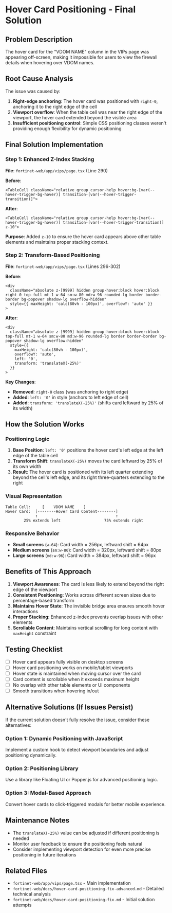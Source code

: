 # Hover Card Positioning - Final Solution

## Problem Description
The hover card for the "VDOM NAME" column in the VIPs page was appearing off-screen, making it impossible for users to view the firewall details when hovering over VDOM names.

## Root Cause Analysis
The issue was caused by:
1. **Right-edge anchoring**: The hover card was positioned with `right-0`, anchoring it to the right edge of the cell
2. **Viewport overflow**: When the table cell was near the right edge of the viewport, the hover card extended beyond the visible area
3. **Insufficient positioning control**: Simple CSS positioning classes weren't providing enough flexibility for dynamic positioning

## Final Solution Implementation

### Step 1: Enhanced Z-Index Stacking
**File**: `fortinet-web/app/vips/page.tsx` (Line 290)

**Before**:
```tsx
<TableCell className="relative group cursor-help hover:bg-[var(--hover-trigger-bg-hover)] transition-[var(--hover-trigger-transition)]">
```

**After**:
```tsx
<TableCell className="relative group cursor-help hover:bg-[var(--hover-trigger-bg-hover)] transition-[var(--hover-trigger-transition)] z-10">
```

**Purpose**: Added `z-10` to ensure the hover card appears above other table elements and maintains proper stacking context.

### Step 2: Transform-Based Positioning
**File**: `fortinet-web/app/vips/page.tsx` (Lines 296-302)

**Before**:
```tsx
<div
  className="absolute z-[9999] hidden group-hover:block hover:block right-0 top-full mt-1 w-64 sm:w-80 md:w-96 rounded-lg border border-border bg-popover shadow-lg overflow-hidden"
  style={{ maxHeight: 'calc(80vh - 100px)', overflowY: 'auto' }}
>
```

**After**:
```tsx
<div
  className="absolute z-[9999] hidden group-hover:block hover:block top-full mt-1 w-64 sm:w-80 md:w-96 rounded-lg border border-border bg-popover shadow-lg overflow-hidden"
  style={{ 
    maxHeight: 'calc(80vh - 100px)', 
    overflowY: 'auto',
    left: '0',
    transform: 'translateX(-25%)'
  }}
>
```

**Key Changes**:
- **Removed**: `right-0` class (was anchoring to right edge)
- **Added**: `left: '0'` in style (anchors to left edge of cell)
- **Added**: `transform: 'translateX(-25%)'` (shifts card leftward by 25% of its width)

## How the Solution Works

### Positioning Logic
1. **Base Position**: `left: '0'` positions the hover card's left edge at the left edge of the table cell
2. **Transform Shift**: `translateX(-25%)` moves the card leftward by 25% of its own width
3. **Result**: The hover card is positioned with its left quarter extending beyond the cell's left edge, and its right three-quarters extending to the right

### Visual Representation
```
Table Cell:     [    VDOM NAME    ]
Hover Card:  [--------Hover Card Content--------]
             ↑                                  ↑
        25% extends left                   75% extends right
```

### Responsive Behavior
- **Small screens** (`w-64`): Card width = 256px, leftward shift = 64px
- **Medium screens** (`sm:w-80`): Card width = 320px, leftward shift = 80px  
- **Large screens** (`md:w-96`): Card width = 384px, leftward shift = 96px

## Benefits of This Approach

1. **Viewport Awareness**: The card is less likely to extend beyond the right edge of the viewport
2. **Consistent Positioning**: Works across different screen sizes due to percentage-based transform
3. **Maintains Hover State**: The invisible bridge area ensures smooth hover interactions
4. **Proper Stacking**: Enhanced z-index prevents overlap issues with other elements
5. **Scrollable Content**: Maintains vertical scrolling for long content with `maxHeight` constraint

## Testing Checklist

- [ ] Hover card appears fully visible on desktop screens
- [ ] Hover card positioning works on mobile/tablet viewports
- [ ] Hover state is maintained when moving cursor over the card
- [ ] Card content is scrollable when it exceeds maximum height
- [ ] No overlap with other table elements or UI components
- [ ] Smooth transitions when hovering in/out

## Alternative Solutions (If Issues Persist)

If the current solution doesn't fully resolve the issue, consider these alternatives:

### Option 1: Dynamic Positioning with JavaScript
Implement a custom hook to detect viewport boundaries and adjust positioning dynamically.

### Option 2: Positioning Library
Use a library like Floating UI or Popper.js for advanced positioning logic.

### Option 3: Modal-Based Approach
Convert hover cards to click-triggered modals for better mobile experience.

## Maintenance Notes

- The `translateX(-25%)` value can be adjusted if different positioning is needed
- Monitor user feedback to ensure the positioning feels natural
- Consider implementing viewport detection for even more precise positioning in future iterations

## Related Files
- `fortinet-web/app/vips/page.tsx` - Main implementation
- `fortinet-web/docs/hover-card-positioning-fix-advanced.md` - Detailed technical analysis
- `fortinet-web/docs/hover-card-positioning-fix.md` - Initial solution attempts